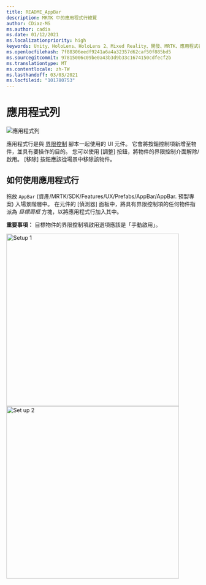 ```yaml
---
title: README_AppBar
description: MRTK 中的應用程式行總覽
author: CDiaz-MS
ms.author: cadia
ms.date: 01/12/2021
ms.localizationpriority: high
keywords: Unity、HoloLens、HoloLens 2、Mixed Reality、開發、MRTK、應用程式行、
ms.openlocfilehash: 7f88306eedf9241a6a4a32357d62caf50f885bd5
ms.sourcegitcommit: 97815006c09be0a43b3d9b33c1674150cdfecf2b
ms.translationtype: MT
ms.contentlocale: zh-TW
ms.lasthandoff: 03/03/2021
ms.locfileid: "101780753"
---
```

# <a name="app-bar"></a>應用程式列

![應用程式列](../images/app-bar/MRTK_AppBar_Main.png)

應用程式行是與 [界限控制](bounds-control.md) 腳本一起使用的 UI 元件。 它會將按鈕控制項新增至物件，並具有要操作的目的。 您可以使用 [調整] 按鈕，將物件的界限控制介面解除/啟用。 [移除] 按鈕應該從場景中移除該物件。

## <a name="how-to-use-app-bar"></a>如何使用應用程式行

拖放 `AppBar` (資產/MRTK/SDK/Features/UX/Prefabs/AppBar/AppBar. 預製專案) 入場景階層中。 在元件的 [偵測器] 面板中，將具有界限控制項的任何物件指派為 *目標周框* 方塊，以將應用程式行加入其中。

**重要事項：** 目標物件的界限控制項啟用選項應該是「手動啟用」。

<img src="../images/app-bar/MRTK_AppBar_Setup1.png" width="450" alt="Setup 1">

<img src="../images/app-bar/MRTK_AppBar_Setup2.png" width="450" alt="Set up 2">
